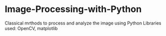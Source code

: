# Image-Processing-with-Python

Classical mrthods to process and analyze the image using Python
Libraries used: OpenCV, matplotlib
